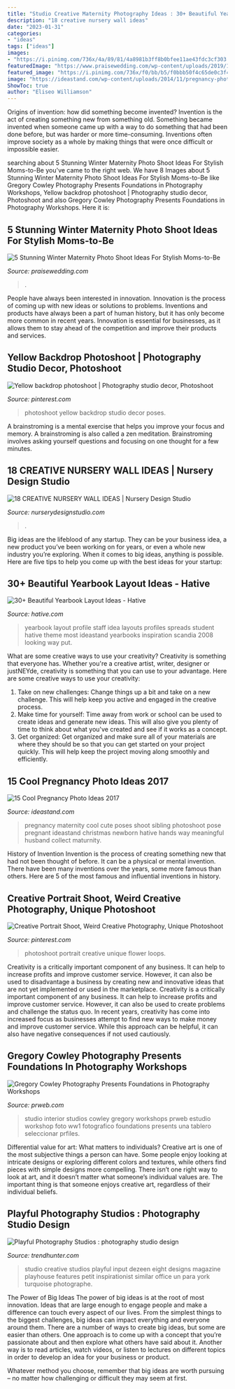 ```yaml
---
title: "Studio Creative Maternity Photography Ideas : 30+ Beautiful Yearbook Layout Ideas"
description: "18 creative nursery wall ideas"
date: "2023-01-31"
categories:
- "ideas"
tags: ["ideas"]
images:
- "https://i.pinimg.com/736x/4a/89/81/4a8981b3ff8b0bfee11ae43fdc3cf303.jpg"
featuredImage: "https://www.praisewedding.com/wp-content/uploads/2019/12/winter-maternity-profile.jpg"
featured_image: "https://i.pinimg.com/736x/f0/bb/b5/f0bbb50f4c65de0c3f462639794fe879.jpg"
image: "https://ideastand.com/wp-content/uploads/2014/11/pregnancy-photo-ideas/9-cool-pregnancy-photo-ideas.jpg"
ShowToc: true
author: "Eliseo Williamson"
---
```



Origins of invention: how did something become invented?
Invention is the act of creating something new from something old. Something became invented when someone came up with a way to do something that had been done before, but was harder or more time-consuming. Inventions often improve society as a whole by making things that were once difficult or impossible easier.

	

		
searching about 5 Stunning Winter Maternity Photo Shoot Ideas For Stylish Moms-to-Be you've came to the right web. We have 8 Images about 5 Stunning Winter Maternity Photo Shoot Ideas For Stylish Moms-to-Be like Gregory Cowley Photography Presents Foundations in Photography Workshops, Yellow backdrop photoshoot | Photography studio decor, Photoshoot and also Gregory Cowley Photography Presents Foundations in Photography Workshops. Here it is:
		
    
## 5 Stunning Winter Maternity Photo Shoot Ideas For Stylish Moms-to-Be

<img loading=lazy src="https://www.praisewedding.com/wp-content/uploads/2019/12/winter-maternity-profile.jpg" onerror="this.onerror=null;this.src='https://tse2.mm.bing.net/th?id=OIP.wGoM9xHzaeWVEx9UfGcBKwHaD4&amp;pid=15.1';" alt="5 Stunning Winter Maternity Photo Shoot Ideas For Stylish Moms-to-Be">

_Source: praisewedding.com_

>. 

	

People have always been interested in innovation. Innovation is the process of coming up with new ideas or solutions to problems. Inventions and products have always been a part of human history, but it has only become more common in recent years. Innovation is essential for businesses, as it allows them to stay ahead of the competition and improve their products and services.

    
## Yellow Backdrop Photoshoot | Photography Studio Decor, Photoshoot

<img loading=lazy src="https://i.pinimg.com/736x/f0/bb/b5/f0bbb50f4c65de0c3f462639794fe879.jpg" onerror="this.onerror=null;this.src='https://tse1.mm.bing.net/th?id=OIP.UbUFJhKDwQAi9_-uFCoEjgHaNL&amp;pid=15.1';" alt="Yellow backdrop photoshoot | Photography studio decor, Photoshoot">

_Source: pinterest.com_

>photoshoot yellow backdrop studio decor poses. 

	

A brainstroming is a mental exercise that helps you improve your focus and memory. A brainstroming is also called a zen meditation. Brainstroming involves asking yourself questions and focusing on one thought for a few minutes.

    
## 18 CREATIVE NURSERY WALL IDEAS | Nursery Design Studio

<img loading=lazy src="https://www.nurserydesignstudio.com/wp-content/uploads/2020/10/NURSERY-WALL-IDEAS-9.png" onerror="this.onerror=null;this.src='https://tse3.mm.bing.net/th?id=OIP.6J735XAgXlrNjHQIlJPYiQHaLH&amp;pid=15.1';" alt="18 CREATIVE NURSERY WALL IDEAS | Nursery Design Studio">

_Source: nurserydesignstudio.com_

>. 

	

Big ideas are the lifeblood of any startup. They can be your business idea, a new product you’ve been working on for years, or even a whole new industry you’re exploring. When it comes to big ideas, anything is possible. Here are five tips to help you come up with the best ideas for your startup: 

    
## 30+ Beautiful Yearbook Layout Ideas - Hative

<img loading=lazy src="https://hative.com/wp-content/uploads/2014/02/yearbook-profile-ideas-13.jpg" onerror="this.onerror=null;this.src='https://tse3.mm.bing.net/th?id=OIP.RuySxOVC48_-6H6w8I5LCAHaFa&amp;pid=15.1';" alt="30+ Beautiful Yearbook Layout Ideas - Hative">

_Source: hative.com_

>yearbook layout profile staff idea layouts profiles spreads student hative theme most ideastand yearbooks inspiration scandia 2008 looking way put. 

	

What are some creative ways to use your creativity?
Creativity is something that everyone has. Whether you're a creative artist, writer, designer or justNEYde, creativity is something that you can use to your advantage. Here are some creative ways to use your creativity: 
1. Take on new challenges: Change things up a bit and take on a new challenge. This will help keep you active and engaged in the creative process. 
2. Make time for yourself: Time away from work or school can be used to create ideas and generate new ideas. This will also give you plenty of time to think about what you've created and see if it works as a concept. 
3. Get organized: Get organized and make sure all of your materials are where they should be so that you can get started on your project quickly. This will help keep the project moving along smoothly and efficiently. 

    
## 15 Cool Pregnancy Photo Ideas 2017

<img loading=lazy src="https://ideastand.com/wp-content/uploads/2014/11/pregnancy-photo-ideas/9-cool-pregnancy-photo-ideas.jpg" onerror="this.onerror=null;this.src='https://tse3.mm.bing.net/th?id=OIP.YxAZCo74Iur3cQGWAgFgSwHaLG&amp;pid=15.1';" alt="15 Cool Pregnancy Photo Ideas 2017">

_Source: ideastand.com_

>pregnancy maternity cool cute poses shoot sibling photoshoot pose pregnant ideastand christmas newborn hative hands way meaningful husband collect maturnity. 

	

History of Invention
Invention is the process of creating something new that had not been thought of before. It can be a physical or mental invention. There have been many inventions over the years, some more famous than others. Here are 5 of the most famous and influential inventions in history.

    
## Creative Portrait Shoot, Weird Creative Photography, Unique Photoshoot

<img loading=lazy src="https://i.pinimg.com/736x/4a/89/81/4a8981b3ff8b0bfee11ae43fdc3cf303.jpg" onerror="this.onerror=null;this.src='https://tse2.mm.bing.net/th?id=OIP.fbOKYIFsESMS_6IyCaR4QwHaLH&amp;pid=15.1';" alt="Creative Portrait Shoot, Weird Creative Photography, Unique Photoshoot">

_Source: pinterest.com_

>photoshoot portrait creative unique flower loops. 

	

Creativity is a critically important component of any business. It can help to increase profits and improve customer service. However, it can also be used to disadvantage a business by creating new and innovative ideas that are not yet implemented or used in the marketplace.
Creativity is a critically important component of any business. It can help to increase profits and improve customer service. However, it can also be used to create problems and challenge the status quo. In recent years, creativity has come into increased focus as businesses attempt to find new ways to make money and improve customer service. While this approach can be helpful, it can also have negative consequences if not used cautiously.

    
## Gregory Cowley Photography Presents Foundations In Photography Workshops

<img loading=lazy src="http://ww1.prweb.com/prfiles/2010/12/22/4225244/2009Studio051sm.jpg" onerror="this.onerror=null;this.src='https://tse1.mm.bing.net/th?id=OIP.xp2gPmCOWZtS5bMGMHx0GgHaE8&amp;pid=15.1';" alt="Gregory Cowley Photography Presents Foundations in Photography Workshops">

_Source: prweb.com_

>studio interior studios cowley gregory workshops prweb estudio workshop foto ww1 fotografico foundations presents una tablero seleccionar prfiles. 

	

Differential value for art: What matters to individuals?
Creative art is one of the most subjective things a person can have. Some people enjoy looking at intricate designs or exploring different colors and textures, while others find pieces with simple designs more compelling. There isn’t one right way to look at art, and it doesn’t matter what someone’s individual values are. The important thing is that someone enjoys creative art, regardless of their individual beliefs.

    
## Playful Photography Studios : Photography Studio Design

<img loading=lazy src="http://cdn.trendhunterstatic.com/thumbs/photography-studio-design.jpeg" onerror="this.onerror=null;this.src='https://tse2.mm.bing.net/th?id=OIP.YJG4MhXnBzy1aYpHVnPzhgHaFS&amp;pid=15.1';" alt="Playful Photography Studios : photography studio design">

_Source: trendhunter.com_

>studio creative studios playful input dezeen eight designs magazine playhouse features petit inspirationist similar office un para york turquoise photographe. 

	

The Power of Big Ideas
The power of big ideas is at the root of most innovation. Ideas that are large enough to engage people and make a difference can touch every aspect of our lives. From the simplest things to the biggest challenges, big ideas can impact everything and everyone around them.
There are a number of ways to create big ideas, but some are easier than others. One approach is to come up with a concept that you’re passionate about and then explore what others have said about it. Another way is to read articles, watch videos, or listen to lectures on different topics in order to develop an idea for your business or product.

Whatever method you choose, remember that big ideas are worth pursuing – no matter how challenging or difficult they may seem at first.

